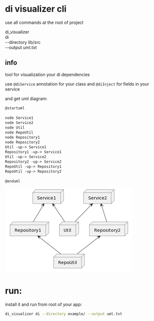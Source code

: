 # di visualizer cli

use all commands at the root of project

di_visualizer \
    di \
    --directory lib/src \
    --output uml.txt

## info
tool for visualization your di dependencies

use `@diService` annotation for your class
and `@diInject` for fields in your service

and get uml diagram:

```uml
@startuml

node Service1
node Service2
node Util
node RepoUtil
node Repository1
node Repository2
Util -up-> Service1
Repository1 -up-> Service1
Util -up-> Service2
Repository2 -up-> Service2
RepoUtil -up-> Repository1
RepoUtil -up-> Repository2

@enduml
```

  ![Screenshot](images/example.png)

# run:

install it and run from root of your app:

```bash
di_visualizer di --directory example/ --output uml.txt
```